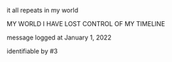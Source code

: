 it all repeats in my world


MY WORLD I HAVE LOST CONTROL OF MY TIMELINE


message logged at January 1, 2022


identifiable by #3
